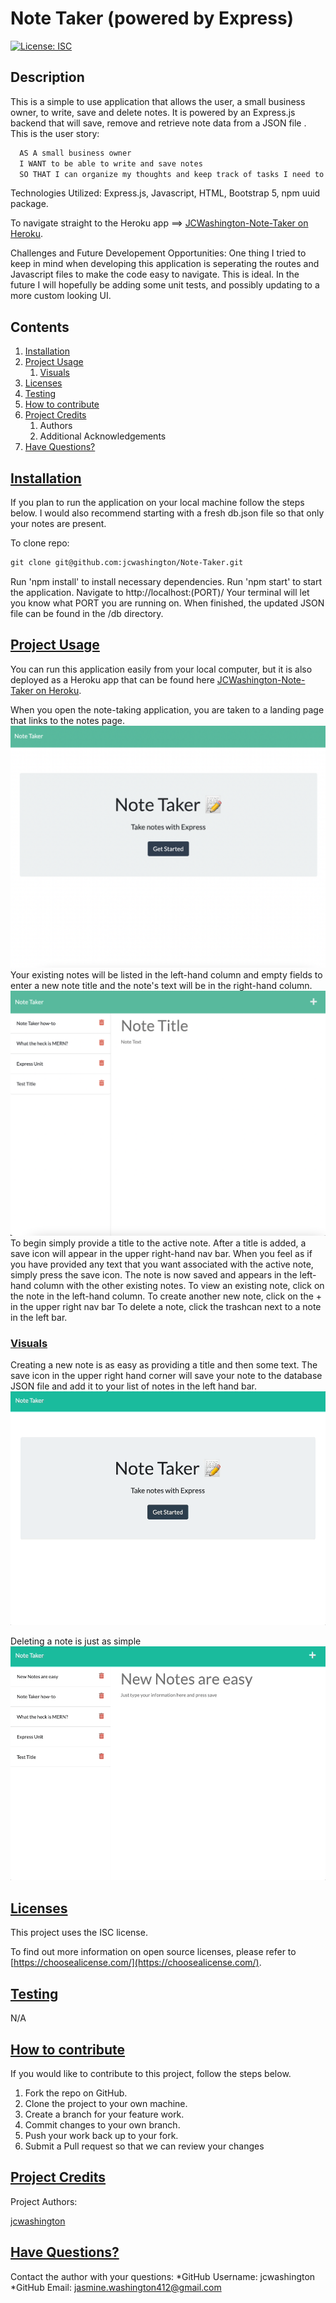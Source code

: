 
  # Note Taker (powered by Express)

  [![License: ISC](https://img.shields.io/badge/license-ISC-green)](http://opensource.org/licenses/ISC)

  ## Description
  This is a simple to use application that allows the user, a small business owner, to write, save and delete notes. It is powered by an Express.js backend that will save, remove and retrieve note data from a JSON file . This is the user story:

  ```md
    AS A small business owner
    I WANT to be able to write and save notes
    SO THAT I can organize my thoughts and keep track of tasks I need to complete
  ```

  Technologies Utilized:
  Express.js, Javascript, HTML, Bootstrap 5, npm uuid package.

  To navigate straight to the Heroku app ==> [JCWashington-Note-Taker on Heroku](https://jcwashington-note-taker.herokuapp.com/).

  Challenges and Future Developement Opportunities:
  One thing I tried to keep in mind when developing this application is seperating the routes and Javascript files to make the code easy to navigate. This is ideal. In the future I will hopefully be adding some unit tests, and possibly updating to a more custom looking UI.

  ## Contents

  1. [Installation](#installation)
  2. [Project Usage](#usage)
      1. [Visuals](#visuals)
  3. [Licenses](#licenses)
  4. [Testing](#testing)
  5. [How to contribute](#contributing)
  6. [Project Credits](#credits)
      1. Authors
      2. Additional Acknowledgements
  7. [Have Questions?](#questions)

  ## [Installation](#installation)
  If you plan to run the application on your local machine follow the steps below. I would also recommend starting with a fresh db.json file so that only your notes are present.

  To clone repo: 
  ```md
  git clone git@github.com:jcwashington/Note-Taker.git
  ```
  Run 'npm install' to install necessary dependencies. 
  Run 'npm start' to start the application. Navigate to http://localhost:(PORT)/ Your terminal will let you know what PORT you are running on. 
  When finished, the updated JSON file can be found in the /db directory.


  ## [Project Usage](#usage)
  You can run this application easily from your local computer, but it is also deployed as a Heroku app that can be found here [JCWashington-Note-Taker on Heroku](https://jcwashington-note-taker.herokuapp.com/).

  When you open the note-taking application, you are taken to a landing page that links to the notes page.
  ![your landing page when app is opened](visuals/note-taker-landing.png)
  Your existing notes will be listed in the left-hand column and empty fields to enter a new note title and the note's text will be in the right-hand column.
  ![this is what the notes page looks like](visuals/note-taker-static.png)
  To begin simply provide a title to the active note. After a title is added, a save icon will appear in the upper right-hand nav bar. 
  When you feel as if you have provided any text that you want associated with the active note, simply press the save icon. The note is now saved and appears in the left-hand column with the other existing notes.
  To view an existing note, click on the note in the left-hand column.
  To create another new note, click on the + in the upper right nav bar
  To delete a note, click the trashcan next to a note in the left bar.

  ### [Visuals](#visuals)
  Creating a new note is as easy as providing a title and then some text. The save icon in the upper right hand corner will save your note to the database JSON file and add it to your list of notes in the left hand bar.
  ![creating a new note is very easy](visuals/note-taker-new.gif)

  Deleting a note is just as simple
  ![delete by clicking the trashcan](visuals/note-taker-delete.gif)

  ## [Licenses](#licenses)
  This project uses the ISC license.

  To find out more information on open source licenses, please refer to [https://choosealicense.com/](https://choosealicense.com/).

  ## [Testing](#testing)
  N/A

  ## [How to contribute](#contributing)
  If you would like to contribute to this project, follow the steps below.
  1. Fork the repo on GitHub.
  2. Clone the project to your own machine.
  3. Create a branch for your feature work.
  3. Commit changes to your own branch.
  4. Push your work back up to your fork.
  5. Submit a Pull request so that we can review your changes

  ## [Project Credits](#credits)

  Project Authors:

  [jcwashington](https://github.com/jcwashington)
  

  ## [Have Questions?](#questions)
  Contact the author with your questions:
    *GitHub Username: jcwashington
    *GitHub Email: jasmine.washington412@gmail.com
